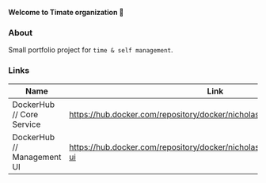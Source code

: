 **Welcome to Timate organization :wave:**

### About

Small portfolio project for `time & self management`.

### Links
| Name                       | Link                                                         |
| -------------------------- | ------------------------------------------------------------ |
| DockerHub // Core Service  | https://hub.docker.com/repository/docker/nicholasdietz/timate_core-service   |
| DockerHub // Management UI | https://hub.docker.com/repository/docker/nicholasdietz/timate_management-ui |

